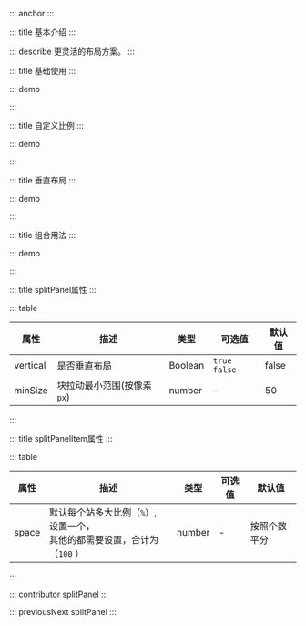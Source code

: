 ::: anchor
:::

::: title 基本介绍
:::

::: describe 更灵活的布局方案。
:::

::: title 基础使用
:::

::: demo

<template>
<div>
    <lay-split-panel style="height: 300px">
        <lay-split-panel-item>A</lay-split-panel-item>
        <lay-split-panel-item>B</lay-split-panel-item>
        <lay-split-panel-item>C</lay-split-panel-item>
    </lay-split-panel>
</div>
</template>

<script>
</script>

:::

::: title 自定义比例
:::


::: demo

<template>
<div>
    <lay-split-panel style="height: 300px">
        <lay-split-panel-item :space="30">1</lay-split-panel-item>
        <lay-split-panel-item :space="20">2</lay-split-panel-item>
        <lay-split-panel-item :space="50">3</lay-split-panel-item>
    </lay-split-panel>
</div>
</template>

<script>
</script>

:::

::: title 垂直布局
:::


::: demo

<template>
<div>
    <lay-split-panel :vertical="true" style="height: 600px; width: 100%">
        <lay-split-panel-item>1</lay-split-panel-item>
        <lay-split-panel-item>2</lay-split-panel-item>
        <lay-split-panel-item>3</lay-split-panel-item>
    </lay-split-panel>
</div>
</template>

<script>
</script>

:::

::: title 组合用法
:::


::: demo

<template>
<div>
    <lay-split-panel style="height: 600px;">
        <lay-split-panel-item :space="60">
            <lay-split-panel :vertical="true" style="height: 600px; width: 100%">
                <lay-split-panel-item :space="40">1</lay-split-panel-item>
                <lay-split-panel-item :space="40">2</lay-split-panel-item>
            </lay-split-panel>
        </lay-split-panel-item>
        <lay-split-panel-item :space="40">2</lay-split-panel-item>
    </lay-split-panel>
</div>
</template>

<script>
</script>

:::

::: title splitPanel属性
:::

::: table

| 属性  | 描述 | 类型 |可选值 | 默认值|
| ----- | ---- | ------ | ---| ---|
| vertical | 是否垂直布局 | Boolean |`true` `false`| false |
| minSize | 块拉动最小范围(按像素 `px`) | number | - | 50  |
:::

::: title splitPanelItem属性
:::

::: table

| 属性  | 描述 | 类型 |可选值 | 默认值|
| ----- | ---- | ------ | ---| ---|
| space | 默认每个站多大比例（`%`）, 设置一个，<br/> 其他的都需要设置，合计为（`100` ） | number | - | 按照个数平分 |
:::

::: contributor splitPanel
::: 

::: previousNext splitPanel
:::